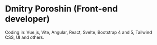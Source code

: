 # Dmitry Poroshin (Front-end developer)
Coding in: Vue.js, Vite, Angular, React, Svelte, Bootstrap 4 and 5, Tailwind CSS, UI and others.
